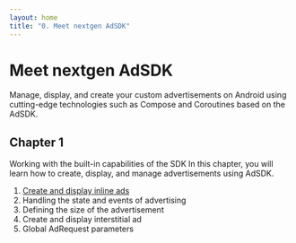 ```yaml
---
layout: home
title: "0. Meet nextgen AdSDK"
---
```


# Meet nextgen AdSDK
Manage, display, and create your custom advertisements on Android using cutting-edge technologies such as Compose and Coroutines based on the AdSDK.

## Chapter 1
Working with the built-in capabilities of the SDK
In this chapter, you will learn how to create, display, and manage advertisements using AdSDK.

1. [Create and display inline ads](http://127.0.0.1:4000/nextgen-adsdk-android-release/additional-docs/create-and-display-inline-ads.html)
2. Handling the state and events of advertising
3. Defining the size of the advertisement
4. Create and display interstitial ad
5. Global AdRequest parameters
